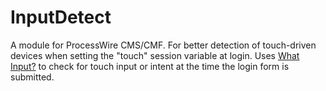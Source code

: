# InputDetect

A module for ProcessWire CMS/CMF. For better detection of touch-driven devices when setting the "touch" session variable at login. Uses [What Input?](https://github.com/ten1seven/what-input) to check for touch input or intent at the time the login form is submitted.
